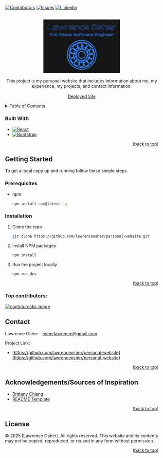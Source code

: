 <a id="readme-top"></a>

<!-- PROJECT SHIELDS -->

[![Contributors][contributors-shield]][contributors-url]
[![Issues][issues-shield]][issues-url]
[![LinkedIn][linkedin-shield]][linkedin-url]

<!-- PROJECT LOGO -->
<br />
<div align="center">
  <a href="https://lawrenceosher.com">
    <img src="public/landing.png" alt="Arc Reactor" width="50%">
  </a>

<br/>
  <p align="center">
    This project is my personal website that includes information about me, my experience, my projects, and contact information.
    <br />
    <br />
    <a href="https://lawrenceosher.com">Deployed Site</a>

</div>

<!-- TABLE OF CONTENTS -->
<details>
  <summary>Table of Contents</summary>
  <ol>
    <li>
      <ul>
        <li><a href="#built-with">Built With</a></li>
      </ul>
    </li>
    <li>
      <a href="#getting-started">Getting Started</a>
      <ul>
        <li><a href="#prerequisites">Prerequisites</a></li>
        <li><a href="#installation">Installation</a></li>
      </ul>
    </li>
    <li><a href="#contributing">Contributing</a></li>
    <li><a href="#contact">Contact</a></li>
    <li><a href="#license">License</a></li>
  </ol>
</details>

### Built With

- [![React][React.js]][React-url]
- [![Bootstrap][Bootstrap]][Bootstrap-url]

<p align="right">(<a href="#readme-top">back to top</a>)</p>

<!-- GETTING STARTED -->

## Getting Started

To get a local copy up and running follow these simple steps.

### Prerequisites

- npm
  ```sh
  npm install npm@latest -g
  ```

### Installation

1. Clone the repo
   ```sh
   git clone https://github.com/lawrenceosher/personal-website.git
   ```
2. Install NPM packages
   ```sh
   npm install
   ```
3. Run the project locally
   ```sh
   npm run dev
   ```

<p align="right">(<a href="#readme-top">back to top</a>)</p>

### Top contributors:

<a href="https://github.com/lawrenceosher/personal-website/graphs/contributors">
  <img src="https://contrib.rocks/image?repo=lawrenceosher/personal-website" alt="contrib.rocks image" />
</a>

<!-- CONTACT -->

## Contact

Lawrence Osher - osherlawrence@gmail.com

Project Link: 
- [https://github.com/lawrenceosher/personal-website](https://github.com/lawrenceosher/personal-website)

<p align="right">(<a href="#readme-top">back to top</a>)</p>

## Acknowledgements/Sources of Inspiration

- [Brittany Chiang](https://v4.brittanychiang.com/)
- [README Template](https://github.com/othneildrew/Best-README-Template)

<p align="right">(<a href="#readme-top">back to top</a>)</p>

## License

© 2025 [Lawrence Osher]. All rights reserved.
This website and its contents may not be copied, reproduced, or reused in any form without permission.

<p align="right">(<a href="#readme-top">back to top</a>)</p>

<!-- MARKDOWN LINKS & IMAGES -->

[contributors-shield]: https://img.shields.io/github/contributors/lawrenceosher/personal-website.svg?style=for-the-badge
[contributors-url]: https://github.com/lawrenceosher/personal-website/graphs/contributors
[issues-shield]: https://img.shields.io/github/issues/lawrenceosher/personal-website.svg?style=for-the-badge
[issues-url]: https://github.com/lawrenceosher/personal-website/issues
[license-shield]: https://img.shields.io/github/license/lawrenceosher/personal-website.svg?style=for-the-badge
[license-url]: https://github.com/lawrenceosher/personal-website/blob/master/LICENSE.txt
[linkedin-shield]: https://img.shields.io/badge/-LinkedIn-black.svg?style=for-the-badge&logo=linkedin&colorB=555
[linkedin-url]: https://www.linkedin.com/in/losher/
[React.js]: https://img.shields.io/badge/React-20232A?style=for-the-badge&logo=react&logoColor=61DAFB
[React-url]: https://reactjs.org/
[Bootstrap]: https://img.shields.io/badge/Bootstrap-563D7C?style=for-the-badge&logo=bootstrap&logoColor=white
[Bootstrap-url]: https://getbootstrap.com/


